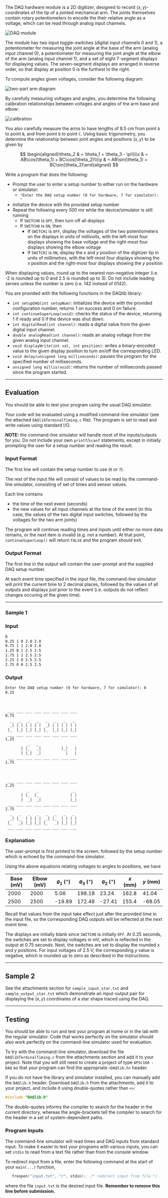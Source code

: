 The DAQ hardware module is a 2D digitizer, designed to record $(x,y)$-coordinates of the tip of a jointed mechanical arm.  The joints themselves contain rotary potentiometers to encode the their relative angle as a voltage, which can be read through analog input channels.

![DAQ module](./assets/DAQ.jpg)

The module has two input toggle-switches (digital input channels 0 and 1), a potentiometer for measuring the joint angle at the base of the arm (analog input channel 0), a potentiometer for measuring the joint angle at the elbow of the arm (analog input channel 1), and a set of eight 7-segment displays for displaying values.  The seven-segment displays are arranged in reverse order, so that display at position 0 is the furthest to the right.

To compute angles given voltages, consider the following diagram:

![two-part arm diagram](./assets/two_part_arm.gif)

By carefully measuring voltages and angles, you determine the following calibration relationships between voltages and angles of the arm base and elbow:

![calibration](./assets/voltage_angle.png)

You also carefully measure the arms to have lengths of 8.5 cm from point `A` to point `B`, and from point `B` to point `C`.  Using basic trigonometry, you determine the relationship between joint angles and positions $(x,y)$ to be given by

$$ \begin{aligned}\theta_2 & = \theta_1 + \theta_3 - \pi\\\\x & = AB\cos(\theta_1) + BC\cos(\theta_2)\\\\y & = AB\sin(\theta_1) + BC\sin(\theta_2)\end{aligned} $$

Write a program that does the following:

- Prompt the user to enter a setup number to either run on the hardware or simulator: 
   - `"Enter the DAQ setup number (0 for hardware, 7 for simulator): "`
- Initialize the device with the provided setup number
- Repeat the following every *500 ms* while the device/simulator is still running
   - If `SWITCH0` is `OFF`, then turn off all displays
   - If `SWITCH0` is `ON`, then
      - If `SWITCH1` is `OFF`, display the voltages of the two potentiometers on the displays in units of *millivolts*, with the left-most four displays showing the base voltage and the right-most four displays showing the elbow voltage
      - If `SWITCH1` is `ON`, display the $x$ and $y$ position of the digitizer tip in units of *millimetres*, with the left-most four displays showing the $x$ position and the right-most four displays showing the $y$ position

When displaying values, round up to the nearest non-negative integer (i.e. -2 is rounded up to 0 and 2.5 is rounded up to 3).  Do not include leading zeroes unless the number is zero (i.e. 142 instead of 0142).

You are provided with the following functions in the DAQlib library:

- `int setupDAQ(int setupNum)`: initializes the device with the provided configuration number, returns 1 on success and 0 on failure.
- `int continueSuperLoop(void)`: checks the status of the device, returning 1 if ready and 0 if the device was shut down.
- `int digitalRead(int channel)`: reads a digital value from the given digital input channel.
- `double analogRead(int channel)`: reads an analog voltage from the given analog input channel.
- `void displayWrite(int val, int position)`: writes a binary-encoded value to the given display position to turn on/off the corresponding LED.
- `void delay(unsigned long milliseconds)`: pauses the program for the specified number of milliseconds.
- `unsigned long millis(void)`: returns the number of milliseconds passed since the program started.

---

## Evaluation

You should be able to test your program using the usual DAQ simulator.  

Your code will be evaluated using a modified command-line simulator (see the attached `DAQlibTerminalTiming.c` file).  The program is set to read and write values using standard I/O.

**NOTE:** the command-line simulator will handle most of the inputs/outputs for you.  Do not include your own `printf`/`scanf` statements, except in initially prompting the user for a setup number and reading the result.

### Input Format

The first line will contain the setup number to use (`0` or `7`).

The rest of the input file will consist of values to be read by the command-line simulator, consisting of set of times and sensor values.

Each line contains
- the time of the next event (seconds)
- the new values for all input channels at the time of the event (in this case, the values of the two digital input switches, followed by the voltages for the two arm joints)

The program will continue reading times and inputs until either no more data remains, or the next item is invalid (e.g. not a number).  At that point, `continueSuperLoop()` will return `FALSE` and the program should exit.

### Output Format

The first line in the output will contain the user-prompt and the supplied DAQ setup number.

At each event time specified in the input file, the command-line simulator will print the current time to 2 decimal places, followed by the values of all outputs and displays *just prior* to the event (i.e. outputs do not reflect changes occuring *at* the given time).

---

### Sample 1

### Input
```default
0
0.25 1 0 2.0 2.0
0.75 1 1 2.0 2.0
1.25 0 1 2.5 2.5
1.75 1 1 2.5 2.5
2.25 1 0 2.5 2.5
2.75 0 0 2.5 2.5
```

### Output
```default
Enter the DAQ setup number (0 for hardware, 7 for simulator): 0
0.25
                                 
                                 
                                 
 ___ ___ ___ ___ ___ ___ ___ ___ 
0.75
  _   _   _   _   _   _   _   _  
  _| | | | | | |  _| | | | | | | 
 |_  |_| |_| |_| |_  |_| |_| |_| 
 ___ ___ ___ ___ ___ ___ ___ ___ 
1.25
          _   _                  
       | |_   _|         |_|   | 
       | |_|  _|           |   | 
 ___ ___ ___ ___ ___ ___ ___ ___ 
1.75
                                 
                                 
                                 
 ___ ___ ___ ___ ___ ___ ___ ___ 
2.25
          _   _               _  
       | |_  |_              | | 
       |  _|  _|             |_| 
 ___ ___ ___ ___ ___ ___ ___ ___ 
2.75
  _   _   _   _   _   _   _   _  
  _| |_  | | | |  _| |_  | | | | 
 |_   _| |_| |_| |_   _| |_| |_| 
 ___ ___ ___ ___ ___ ___ ___ ___ 
```

### Explanation

The user-prompt is first printed to the screen, followed by the setup number which is echoed by the command-line simulator.

Using the above equations relating voltages to angles to positions, we have

| Base (mV) | Elbow (mV) | $\theta_1$ ($^\circ$) | $\theta_3$ ($^\circ$) | $\theta_2$ ($^\circ$) | $x$ (mm) | $y$ (mm) |
|---------|----------|--------|----------|---------|---------|---------|
|   2000  |   2000   |  5.06  |  198.18  |  23.24  |  162.8  |  41.04  |
|   2500  |   2500   | -19.89 |  172.48  | -27.41  |  155.4  | -68.05  |

Recall that values from the input take effect just after the provided time in the input file, so the corresponding DAQ outputs will be reflected at the *next* event time.

The displays are initially blank since `SWITCH0` is initially `OFF`.  At 0.25 seconds, the switches are set to display voltages in mV, which is reflected in the output at 0.75 seconds.  Next, the switches are set to display the rounded $x$ and $y$ positions.  For input voltages of 2.5 V, the corresponding $y$ value is negative, which is rounded up to zero as described in the instructions.

---

## Sample 2

See the attachments section for `sample_input_star.txt` and `sample_output_star.txt` which demonstrate an input-output pair for displaying the $(x,y)$ coordinates of a star shape traced using the DAQ.

---

## Testing

You should be able to run and test your program at home or in the lab with the regular simulator.  Code that works perfectly on the simulator should also work perfectly on the command-line simulator used for evaluation.

To try with the command-line simulator, download the file `DAQlibTerminalTiming.c` from the attachments section and add it to your project.  Note that you will still need to create a project of type `APSC160 - DAQ` so that your program can find the appropriate `<DAQlib.h>` header.  

If you do not have the library and simulator installed, you can manually add the `DAQlib.h` header.  Download `DAQlib.h` from the attachments, add it to your project, and include it using double-quotes rather than `<>`:

```c
#include "DAQlib.h"
```

The double-quotes informs the compiler to search for the header in the current directory, whereas the angle-brackets tell the compiler to search for the header in a set of system-dependent paths.

### Program Inputs

The command-line simulator will read times and DAQ inputs from standard input.  To make it easier to test your programs with various inputs, you can set `stdin` to read from a text file rather than from the console window.

To redirect input from a file, enter the following command at the start of your `main(...)` function, 
```c
   freopen("input.txt", "r", stdin);  /* redirect input from file */
```
where the file `input.txt` is the desired input file.  **Remember to remove this line before submission.**

